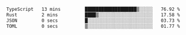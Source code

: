 <!--START_SECTION:waka-->

```txt
TypeScript   13 mins         ███████████████████▒░░░░░   76.92 %
Rust         2 mins          ████▒░░░░░░░░░░░░░░░░░░░░   17.58 %
JSON         0 secs          █░░░░░░░░░░░░░░░░░░░░░░░░   03.73 %
TOML         0 secs          ▒░░░░░░░░░░░░░░░░░░░░░░░░   01.77 %
```

<!--END_SECTION:waka-->